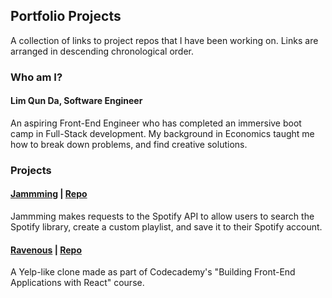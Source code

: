 ## Portfolio Projects
A collection of links to project repos that I have been working on. Links are arranged in descending chronological order.

### Who am I?
#### Lim Qun Da, Software Engineer
An aspiring Front-End Engineer who has completed an immersive boot camp in Full-Stack development. My background in Economics taught me how to break down problems, and find creative solutions.

### Projects
#### [Jammming](http://jammming-with-qd.surge.sh/) | [Repo](https://github.com/qundax/jammming)
Jammming makes requests to the Spotify API to allow users to search the Spotify library, create a custom playlist, and save it to their Spotify account.

#### [Ravenous](http://ravenous-qd.surge.sh/) | [Repo](https://github.com/qundax/ravenous)
A Yelp-like clone made as part of Codecademy's "Building Front-End Applications with React" course.
